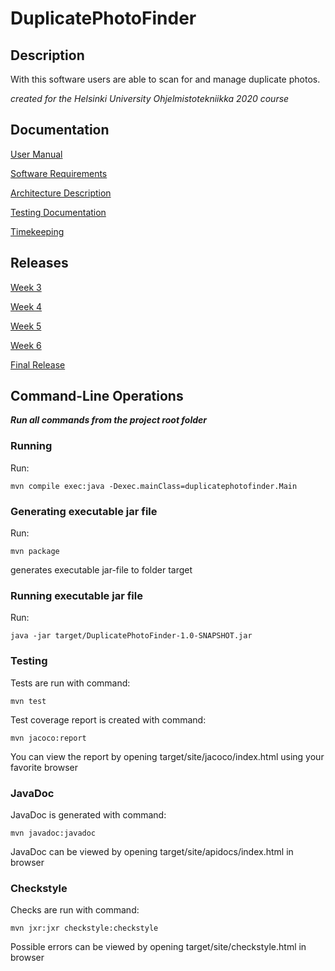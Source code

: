 # DuplicatePhotoFinder

## Description

With this software users are able to scan for and manage duplicate photos.

_created for the Helsinki University Ohjelmistotekniikka 2020 course_

## Documentation

[User Manual](https://github.com/shomarov/ohte-2020/blob/master/documentation/user_manual.md)

[Software Requirements](https://github.com/shomarov/ohte-2020/blob/master/documentation/requirements.md)

[Architecture Description](https://github.com/shomarov/ohte-2020/blob/master/documentation/architecture.md)

[Testing Documentation](https://github.com/shomarov/ohte-2020/blob/master/documentation/testing.md)

[Timekeeping](https://github.com/shomarov/ohte-2020/blob/master/documentation/timekeeping.md)

## Releases

[Week 3](https://github.com/shomarov/ohte-2020/releases/tag/v0.3)

[Week 4](https://github.com/shomarov/ohte-2020/releases/tag/v0.4)

[Week 5](https://github.com/shomarov/ohte-2020/releases/tag/v0.5)

[Week 6](https://github.com/shomarov/ohte-2020/releases/tag/v0.6)

[Final Release](https://github.com/shomarov/ohte-2020/releases/tag/v1.0)

## Command-Line Operations

**_Run all commands from the project root folder_**

### Running

Run:

    mvn compile exec:java -Dexec.mainClass=duplicatephotofinder.Main

### Generating executable jar file

Run:

    mvn package

generates executable jar-file to folder target

### Running executable jar file

Run:

    java -jar target/DuplicatePhotoFinder-1.0-SNAPSHOT.jar

### Testing

Tests are run with command:

    mvn test

Test coverage report is created with command:

    mvn jacoco:report

You can view the report by opening target/site/jacoco/index.html using your favorite browser

### JavaDoc

JavaDoc is generated with command:

    mvn javadoc:javadoc

JavaDoc can be viewed by opening target/site/apidocs/index.html in browser

### Checkstyle

Checks are run with command:

    mvn jxr:jxr checkstyle:checkstyle

Possible errors can be viewed by opening target/site/checkstyle.html in browser
